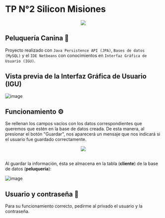 # TP N°2 Silicon Misiones
<div align="center"><a href="https://polotic.misiones.gob.ar/"> <img src=https://user-images.githubusercontent.com/83146564/142157933-6b591657-7558-4f9b-9ba6-cc4874cde2f9.png></a> </div>

## Peluquería Canina 🐾
Proyecto realizado con ```Java Persistence API (JPA)```, ```Bases de datos (MySQL)``` y el ```IDE Netbeans``` con conocimientos en ```Interfaz Gráfica de Usuario (IGU)```.  

## Vista previa de la Interfaz Gráfica de Usuario (IGU)

![image](https://user-images.githubusercontent.com/83146564/142158599-7f3a7d9b-6c6c-4d55-a5fb-ec6103f5e0b2.png)

## Funcionamiento ⚙️
Se rellenan los campos vacíos con los datos correspondientes que queremos que estén en la base de datos creada. De esta manera, al presionar el botón "Guardar", nos aparecerá un mensaje que nos indicará si el usuario fue guardado correctamente. 

<div align="center"><img src=https://user-images.githubusercontent.com/83146564/142158836-ddaa53b7-ba52-45e4-b801-dbd5abc4741f.png></div>
<br>

Al guardar la información, ésta se almacena en la tabla (**cliente**) de la base de datos (**peluqueria**):


![image](https://user-images.githubusercontent.com/83146564/142159286-9ee90e96-8bc9-440a-baf8-94a38e0fa190.png)

## Usuario y contraseña 🔑

Para su funcionamiento correcto, pedirme al privado el usuario y la contraseña.
